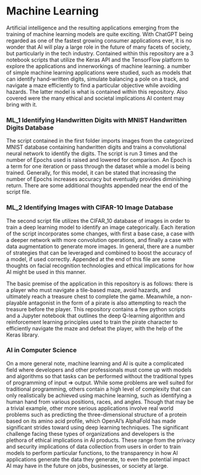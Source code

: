 # Machine Learning
Artificial intelligence and the resulting applications emerging from the training of machine learning models are quite exciting. With ChatGPT being regarded as one of the fastest growing consumer applications ever, it is no wonder that AI will play a large role in the future of many facets of society, but particularly in the tech industry.
Contained within this repository are a 3 notebook scripts that utilize the Keras API and the TensorFlow platform to explore the applications and innerworkings of machine learning. a number of simple machine learning applications were studied, such as models that can identify hand-written digits, simulate balancing a pole on a track, and navigate a maze efficiently to find a particular objective while avoiding hazards. The latter model is what is contained within this repository. Also covered were the many ethical and societal implications AI content may bring with it.
### ML_1 Identifying Handwritten Digits with MNIST Handwritten Digits Database
The script contained in the first folder imports images from the categorized MNIST database containing handwritten digits and trains a convolutional neural network to identify the digits. The script is run 3 times and the number of Epochs used is raised and lowered for comparison. An Epoch is a term for one iteration or pass through the dataset while a model is being trained. Generally, for this model, it can be stated that increasing the number of Epochs increases accuracy but eventually provides diminishing return. There are some additional thoughts appended near the end of the script file.
### ML_2 Identifying Images with CIFAR-10 Image Database
The second script file utilizes the CIFAR_10 database of images in order to train a deep learning model to identify an image categorically. Each iteration of the script incorporates some changes, with first a base case, a case with a deeper network with more convolution operations, and finally a case with data augmentation to generate more images. In general, there are a number of strategies that can be leveraged and combined to boost the accuracy of a model, if used correctly. Appended at the end of this file are some thoughts on facial recognition technologies and ethical implications for how AI might be used in this manner.

The basic premise of the application in this repository is as follows: there is a player who must navigate a tile-based maze, avoid hazards, and ultimately reach a treasure chest to complete the game. Meanwhile, a non-playable antagonist in the form of a pirate is also attempting to reach the treasure before the player. This repository contains a few python scripts and a Jupyter notebook that outlines the deep Q-learning algorithm and reinforcement learning principles used to train the pirate character to efficiently navigate the maze and defeat the player, with the help of the Keras library.
### AI in Computer Science
On a more general note, machine learning and AI is quite a complicated field where developers and other professionals must come up with models and algorithms so that tasks can be performed without the traditional types of programming of input => output. While some problems are well suited for traditional programming, others contain a high level of complexity that can only realistically be achieved using machine learning, such as identifying a human hand from various positions, races, and angles. Though that may be a trivial example, other more serious applications involve real world problems such as predicting the three-dimensional structure of a protein based on its amino acid profile, which OpenAI’s AlphaFold has made significant strides toward using deep learning techniques.
The significant challenge facing these types of organizations and developers is the plethora of ethical implications in AI products. These range from the privacy and security implications of data collection from users in order to train models to perform particular functions, to the transparency in how AI applications generate the data they generate, to even the potential impact AI may have in the future on jobs, businesses, or society at large.
